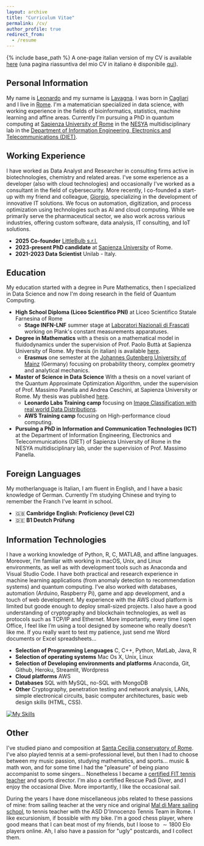 ```yaml
---
layout: archive
title: "Curriculum Vitae"
permalink: /cv/
author_profile: true
redirect_from:
  - /resume
---
```


{% include base_path %}
A one-page italian version of my CV is available [here](../assets/files/cv_ita.pdf) (una pagina riassuntiva del mio CV in italiano è disponibile [qui](../assets/files/cv_ita.pdf)).

## Personal Information
My name is [Leonardo](https://pronouncenames.com/search?name=leonardo) and my surname is [Lavagna](https://pronouncenames.com/pronounce/lavagna). I was born in [Cagliari](https://en.wikipedia.org/wiki/Cagliari) and I live in [Rome](https://en.wikipedia.org/wiki/Rome). I'm a matematician specialized in data science, with working experience in the fields of bioinformatics, statistics, machine learning and affine areas. Currently I'm pursuing a PhD in quantum computing at [Sapienza University of Rome](https://www.uniroma1.it/en/pagina-strutturale/home) in the [NESYA](https://sites.google.com/view/nesya?authuser=0) multidisciplinary lab in the [Department of Information Engineering, Electronics and Telecommunications (DIET)](https://web.uniroma1.it/dip_diet/en).

## Working Experience
I have worked as Data Analyst and Researcher in consulting firms active in biotechnologies, chemistry and related areas. I've some experience as a developer (also with cloud technologies) and occasionally I've worked as a consultant in the field of cybersecurity. More recently, I co-founded a start-up with my friend and colleague, [Giorgio](https://research.uniroma1.it/researcher/8746df53b026e680e84f1858fd0e24ede56010ff1aff812a0ea415ea), specializing in the development of innovative IT solutions. We focus on automation, digitization, and process optimization using technologies such as AI and cloud computing. While we primarily serve the pharmaceutical sector, we also work across various industries, offering custom software, data analysis, IT consulting, and IoT solutions.
  * **2025 Co-founder** [LittleBulb s.r.l.](https://www.littlebulb.info/)
  * **2023-present PhD candidate** at [Sapienza University](https://www.uniroma1.it/en/pagina-strutturale/home) of Rome.
  * **2021-2023 Data Scientist** Unilab - Italy.

## Education
My education started with a degree in Pure Mathematics, then I specialized in Data Science and now I'm doing research in the field of Quantum Computing.
  * **High School Diploma (Liceo Scientifico PNI)** at Liceo Scientifico Statale Farnesina of Rome
    - **Stage INFN-LNF** summer stage at [Laboratori Nazionali di Frascati](https://w3.lnf.infn.it/?lang=en) working on Plank's constant measurements apparatuses.
  * **Degree in Mathematics** with a thesis on a mathematical model in fluidodynamics under the supervision of Prof. Paolo Buttà at Sapienza University of Rome. My thesis (in italian) is available [here](https://geometrino.files.wordpress.com/2022/03/modello_onde.pdf).
      - **Erasmus** one semester at the [Johannes Gutenberg University of Mainz](https://homepage.uni-mainz.de/) (Germany) focusing on probability theory, complex geometry and analytical mechanics.
  * **Master of Science in Data Science** With a thesis on a novel variant of the Quantum Approximate Optimization Algorithm, under the supervision of Prof. Massimo Panella and Andrea Ceschini, at Sapienza University or Rome. My thesis was published [here](https://ieeexplore.ieee.org/document/10650075).
      - **Leonardo Labs Training camp** focusing on [Image Classification with real world Data Distributions](https://github.com/leonardoLavagna/Leonardo-Labs-Competition).
      - **AWS Training camp** focusing on High-performance cloud computing.
   * **Pursuing a PhD in Information and Communication Technologies (ICT)** at the Department of Information Engineering, Electronics and Telecommunications (DIET) of Sapienza University of Rome in the NESYA multidisciplinary lab, under the supervision of Prof. Massimo Panella.

## Foreign Languages
My motherlanguage is Italian, I am fluent in English, and I have a basic knowledge of German. Currently I'm studying Chinese and trying to remember the Franch I've learnt in school. 
  * 🇬🇧 **Cambridge English: Proficiency (level C2)**
  * 🇩🇪 **B1 Deutch Prüfung**

## Information Technologies
I have a working knowledge of Python, R, C, MATLAB, and affine languages. Moreover, I’m familiar with working in macOS, Unix, and Linux environments, as well as with development tools such as Anaconda and Visual Studio Code. I have both practical and research experience in machine learning applications (from anomaly detection to recommendation systems) and quantum computing. I’ve also worked with databases, automation (Arduino, Raspberry Pi), game and app development, and a touch of web development. My experience with the AWS cloud platform is limited but goode enough to deploy small-sized projects. I also have a good understanding of cryptography and blockchain technologies, as well as protocols such as TCP/IP and Ethernet. More importantly, every time I open Office, I feel like I’m using a tool designed by someone who really doesn’t like me. If you really want to test my patience, just send me Word documents or Excel spreadsheets...
  * **Selection of Programming Lenguages** C, C++, Python, MatLab, Java, R
  * **Selection of operating systems** Mac Os X, Unix, Linux
  * **Selection of Developing environments and platforms** Anaconda, Git, Github, Heroku, Streamlit, Wordpress
  * **Cloud platforms** AWS
  * **Databases** SQL with MySQL, no-SQL with MongoDB
  * **Other** Cryptography, penetration testing and network analysis, LANs, simple electronical circuits, basic computer architectures, basic web design skills (HTML, CSS).

[![My Skills](https://skillicons.dev/icons?i=linux,apple,py,pytorch,tensorflow,sklearn,r,c,cpp,html,java,matlab,octave,latex,md,mysql,mongodb,wordpress,git,github,vscode,docker,aws,heroku,anaconda,notion,raspberrypi,arduino,apple&perline=16)](https://skillicons.dev)

## Other
I've studied piano and composition at [Santa Cecilia conservatory of Rome](https://conservatoriosantacecilia.it/). I've also playied tennis at a semi-professional level, but then I had to choose between my music passion, studying mathematics, and sports... music & math won, and for some time I had the "pleasure" of being piano accompanist to some singers... Nonetheless I became a [certified FIT tennis teacher](https://www.fitp.it/Istituto-di-formazione/Insegnanti/I-livelli-di-qualifica) and sports director. I'm also a certified Rescue Padi Diver, and I enjoy the occasional Dive. More importantly, I like the occasional sail. 

During the years I have done miscellaneous jobs related to these passions of mine: from sailing teacher at the very nice and original [Mal di Mare sailing school](https://maldimare.eu/wp/), to tennis teacher with the ASD D'Innocenzo Tennis Team in Rome. I like excursionism, if bossible with my bike. I'm a good chess player, where good means that I can beat most of my friends, but I loose to $\sim 1800$ Elo players online. Ah, I also have a passion for "ugly" postcards, and I collect them.
